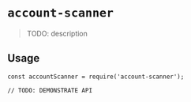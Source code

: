 # `account-scanner`

> TODO: description

## Usage

```
const accountScanner = require('account-scanner');

// TODO: DEMONSTRATE API
```
